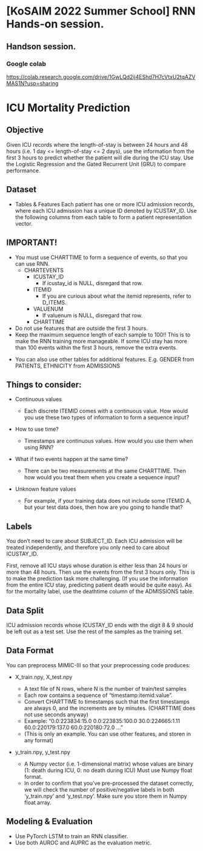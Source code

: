 # [KoSAIM 2022 Summer School] RNN Hands-on session. 

## Handson session.
### Google colab
https://colab.research.google.com/drive/1GwLQd2ij4EShd7H7cVtxU2tqAZVMAS1N?usp=sharing


# ICU Mortality Prediction

## Objective
Given ICU records where the length-of-stay is between 24 hours and 48 hours (i.e. 1 day <= length-of-stay <= 2 days), use the information from the first 3 hours to predict whether the patient will die during the ICU stay.
Use the Logistic Regression and the Gated Recurrent Unit (GRU) to compare performance.

## Dataset
- Tables & Features
  Each patient has one or more ICU admission records, where each ICU admission has a unique ID denoted by ICUSTAY_ID. Use the following columns from each table to form a patient representation vector. 

## IMPORTANT! 
- You must use CHARTTIME to form a sequence of events, so that you can use RNN.
  - CHARTEVENTS
    - ICUSTAY_ID
      - If icustay_id is NULL, disregard that row.
    - ITEMID
      - If you are curious about what the itemid represents, refer to D_ITEMS.
    - VALUENUM
      - If valuenum is NULL, disregard that row.
    - CHARTTIME
- Do not use features that are outside the first 3 hours. 
- Keep the maximum sequence length of each sample to 100!! This is to make the RNN training more manageable. If some ICU stay has more than 100 events within the first 3 hours, remove the extra events.


* You can also use other tables for additional features.
  E.g. GENDER from PATIENTS, ETHNICITY from ADMISSIONS

 
## Things to consider:
- Continuous values
  - Each discrete ITEMID comes with a continuous value. How would you use these two types of information to form a sequence input?

- How to use time?
  - Timestamps are continuous values. How would you use them when using RNN?

- What if two events happen at the same time?
  - There can be two measurements at the same CHARTTIME. Then how would you treat them when you create a sequence input?

- Unknown feature values
  - For example, if your training data does not include some ITEMID A, but your test data does, then how are you going to handle that?


## Labels
You don’t need to care about SUBJECT_ID. Each ICU admission will be treated independently, and therefore you only need to care about ICUSTAY_ID.

First, remove all ICU stays whose duration is either less than 24 hours or more than 48 hours. Then use the events from the first 3 hours only. This is to make the prediction task more challenging. (If you use the information from the entire ICU stay, predicting patient death would be quite easy). As for the mortality label, use the deathtime column of the ADMISSIONS table. 


## Data Split
ICU admission records whose ICUSTAY_ID ends with the digit 8 & 9 should be left out as a test set. Use the rest of the samples as the training set.


## Data Format
You can preprocess MIMIC-III so that your preprocessing code produces:
 - X_train.npy, X_test.npy
     - A text file of N rows, where N is the number of train/test samples
     - Each row contains a sequence of “timestamp:itemid:value”.
     - Convert CHARTTIME to timestamps such that the first timestamps are always 0, and the increments are by minutes. (CHARTTIME does not use seconds anyway)
     - Example: “0.0:223834:15.0 0.0:223835:100.0 30.0:224665:1.11 60.0:220179:137.0 60.0:220180:72.0 …”
     - (This is only an example. You can use other features, and storen in any format)


 - y_train.npy, y_test.npy
     - A Numpy vector (i.e. 1-dimensional matrix) whose values are binary (1: death during ICU, 0: no death during ICU)
Must use Numpy float format.
     - In order to confirm that you’ve pre-processed the dataset correctly, we will check the number of positive/negative labels in both ‘y_train.npy’ and ‘y_test.npy’. Make sure you store them in Numpy float array.


## Modeling & Evaluation
 - Use PyTorch LSTM to train an RNN classifier.
 - Use both AUROC and AUPRC as the evaluation metric.

